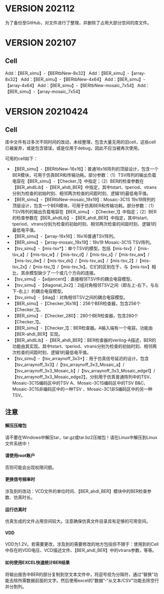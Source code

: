 # VERSION 202112

为了备份至GitHub，对文件进行了整理，并删除了占用大部分空间的库文件。


# VERSION 202107

## Cell
Add：【BER_simu】-【BERtbNew-8x32】
Add：【BER_simu】-【array-8x32】
Add：【BER_simu】-【BERtbNew-4x64】
Add：【BER_simu】-【array-4x64】
Add：【BER_simu】-【BERtbNew-mosaic_7x54】
Add：【BER_simu】-【array-mosaic_7x54】

# VERSION 20210424

## Cell

库中文件有过多次不同时间的改动，未经整理，包含大量无用的旧cell，这些cell已被废弃，或是包含错误，或是仅用于debug，因此不应当被再次使用。

可用的cell如下：

- 【BER_simu】-【BERtbNew-16x16】：普通16x16阵列的顶层设计，包含一个BER模块，可用于仿真BER和传输功耗。部分参数：（1）TSV阵列的输出负载电容在【BER_simu】-【Checker_1】中指定；（2）BER的检查参数在【BER_ahdlLib】-【BER_ahdl_BER】中指定，其中tstart、tperiod、vtrans分别为检查的初始时刻、相邻两次检查的间距时刻、逻辑1的最低电平值。
- 【BER_simu】-【BERtbNew-mosaic_19x19】：Mosaic-3C1S 19x19阵列的顶层设计，包含一个BER模块，可用于仿真BER和传输功耗。部分参数：（1）TSV阵列的输出负载电容在【BER_simu】-【Checker_1】中指定；（2）BER的检查参数在【BER_ahdlLib】-【BER_ahdl_BER】中指定，其中tstart、tperiod、vtrans分别为检查的初始时刻、相邻两次检查的间距时刻、逻辑1的最低电平值。
- 【BER_simu】-【array-16x16】：16x16普通TSV阵列。
- 【BER_simu】-【array-mosaic_19x19】：19x19 Mosaic-3C1S TSV阵列。
- 【tsv_simu】-【mis-tsv*】：单个TSV的模型。包括【mis-tsv】/【mis-tsv_a】/【mis-tsv_w】/【mis-tsv_d】/【mis-tsv_s】/【mis-tsv_aw】/【mis-tsv_dw】/【mis-tsv_ds】/【mis-tsv_as】/【mis-tsv_2】/【mis-tsv_2x】/【mis-tsv_1】/【mis-tsv_1x】。它们的区别在于，与【mis-tsv】相比，其余模型缺少了一个或几个方向的连接。
- 【tsv_simu】-【adjancent】：直接相邻TSV件的耦合电容模型。
- 【tsv_simu】-【diagonal_2x2】：2组对角相邻TSV之间（即左上-右下，与左下-右上）的耦合电容模型。
- 【tsv_simu】-【diag】：对角相邻TSV之间的耦合电容模型。
- 【BER_simu】-【Checker_16x16】：256个BER检查器，包含256个【Checker_1】。
- 【BER_simu】-【Checker_280】：280个BER检查器，包含280个【Checker_1】。
- 【BER_simu】-【Checker_1】：BER检查器。A输入端有一个电容。功能由【BER-ahdl_BER】实现。
- 【BER_ahdlLib】-【BER_ahdl_BER】：BER检查器的verilog-A描述，BER的功能由其实现。其中tstart、tperiod、vtrans分别为检查的初始时刻、相邻两次检查的间距时刻、逻辑1的最低电平值。
- 【tsv_simu】-【tsv_arraynoff_3x3*】：用于仿真信号延迟的设计。包含【tsv_arraynoff_3x3】/【tsv_arraynoff_3x3_Mosaic_a】/【tsv_arraynoff_3x3_Mosaic_b】/【tsv_arraynoff_3x3_Mosaic_edge1】/【tsv_arraynoff_3x3_Mosaic_edge2】，分别用于仿真普通阵列中的TSV、Mosaic-3C1S编码区中的TSV A、Mosaic-3C1S编码区中的TSV B&C、Mosaic-3C1S非编码区中的一种TSV 、Mosaic-3C1非S编码区中的另一种TSV。



## 注意

#### 解压压缩包

请不要在Windows中解压tar，tar.gz或tar.bz2压缩包！请在Linux中解压到Linux文件系统中！

#### 请使用root账户

否则可能会出现权限问题。

#### 更换信号频率时

涉及到的改动：VCD文件的单位时间、【BER_ahdl_BER】模块中的BER检查参数、仿真时长。

#### 运行仿真时

仿真生成的文件占用空间较大。注意确保仿真文件目录具有足够的可用空间。

#### VDD

VDD为1.2V。若需要更改，涉及到的需要修改的地方包括但不限于：使用到的Cell中存在的VDD电压、VCD描述文件、【BER_ahdl_BER】中的vtrans参数，等等。

#### 如何使用EXCEL快速统计BER结果

将输出报告中BER的部分复制到空文本文件中，将逗号视为分隔符，通过“替换”功能去除所需数据前面的文字。然后使用excel的“数据”-“从文本/CSV”功能去除空行并分割列。